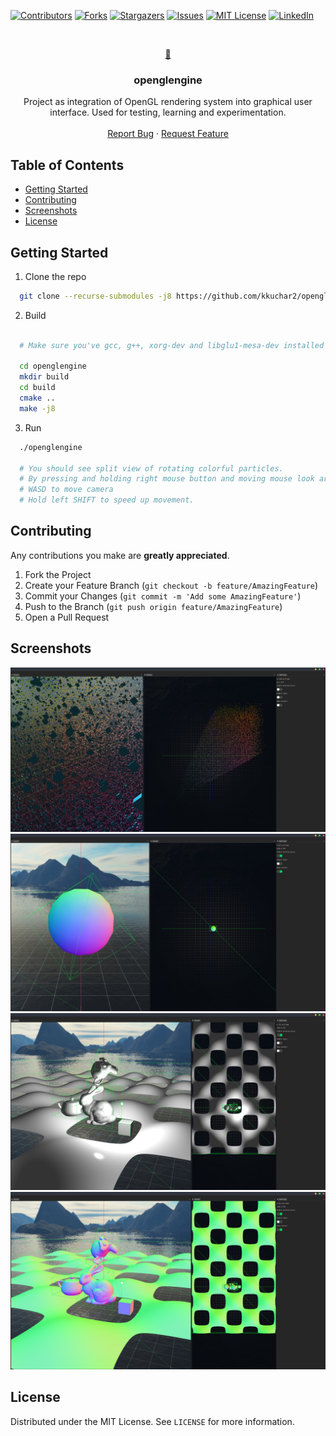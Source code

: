 [![Contributors][contributors-shield]][contributors-url]
[![Forks][forks-shield]][forks-url]
[![Stargazers][stars-shield]][stars-url]
[![Issues][issues-shield]][issues-url]
[![MIT License][license-shield]][license-url]
[![LinkedIn][linkedin-shield]][linkedin-url]


<!-- PROJECT LOGO -->
<br />
<p align="center">
  <a href="https://github.com/kkuchar2/openglengine">
    	🎉
  </a>

  <h3 align="center">openglengine</h3>

  <p align="center">
    Project as integration of OpenGL rendering system into graphical user interface. Used for testing, learning and experimentation.
    <br />
    <br />
    <a href="https://github.com/kkuchar2/openglengine/issues">Report Bug</a>
        ·
    <a href="https://github.com/kkuchar2/openglengine/issues">Request Feature</a>
  </p>
</p>



<!-- TABLE OF CONTENTS -->
## Table of Contents

* [Getting Started](#getting-started)
* [Contributing](#contributing)
* [Screenshots](#screenshots)
* [License](#license)

<!-- GETTING STARTED -->
## Getting Started

1. Clone the repo

  ```sh
    git clone --recurse-submodules -j8 https://github.com/kkuchar2/openglengine
  ```

2. Build

  ```sh

    # Make sure you've gcc, g++, xorg-dev and libglu1-mesa-dev installed on Linux

    cd openglengine
    mkdir build
    cd build
    cmake ..
    make -j8
  ```

3. Run
```sh
  ./openglengine

  # You should see split view of rotating colorful particles.
  # By pressing and holding right mouse button and moving mouse look around.
  # WASD to move camera
  # Hold left SHIFT to speed up movement.
```

## Contributing

Any contributions you make are **greatly appreciated**.

1. Fork the Project
2. Create your Feature Branch (`git checkout -b feature/AmazingFeature`)
3. Commit your Changes (`git commit -m 'Add some AmazingFeature'`)
4. Push to the Branch (`git push origin feature/AmazingFeature`)
5. Open a Pull Request

## Screenshots

![alt text](https://github.com/kkuchar2/OpenGLEngine/blob/master/doc/img/pic1.png)
![alt text](https://github.com/kkuchar2/OpenGLEngine/blob/master/doc/img/pic2.png)
![alt text](https://github.com/kkuchar2/OpenGLEngine/blob/master/doc/img/pic3.png)
![alt text](https://github.com/kkuchar2/OpenGLEngine/blob/master/doc/img/pic4.png)

<!-- LICENSE -->
## License

Distributed under the MIT License. See `LICENSE` for more information.


<!-- MARKDOWN LINKS & IMAGES -->
<!-- https://www.markdownguide.org/basic-syntax/#reference-style-links -->

[contributors-shield]: https://img.shields.io/github/contributors/kkuchar2/openglengine.svg?style=flat-square
[contributors-url]: https://github.com/kkuchar2/openglengine/graphs/contributors
[forks-shield]: https://img.shields.io/github/forks/kkuchar2/openglengine.svg?style=flat-square
[forks-url]: https://github.com/kkuchar2/openglengine/network/members
[stars-shield]: https://img.shields.io/github/stars/kkuchar2/openglengine.svg?style=flat-square
[stars-url]: https://github.com/kkuchar2/openglengine/stargazers
[issues-shield]: https://img.shields.io/github/issues/othneildrew/Best-README-Template.svg?style=flat-square
[issues-url]: https://github.com/kkuchar2/openglengine/issues
[license-shield]: https://img.shields.io/github/license/kkuchar2/openglengine?style=flat-square
[license-url]: https://github.com/kkuchar2/openglengine/blob/master/LICENSE
[linkedin-shield]: https://img.shields.io/badge/-LinkedIn-black.svg?style=flat-square&logo=linkedin&colorB=555
[linkedin-url]: https://www.linkedin.com/in/kkuchar/
[product-screenshot]: images/screenshot.png
